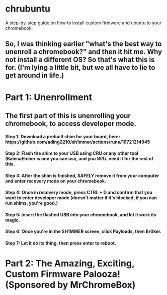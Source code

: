 # chrubuntu
A step-by-step guide on how to install custom firmware and ubuntu to your chromebook.


<h2>So, I was thinking earlier "what's the best way to unenroll a chromebook?" and then it hit me. Why not install a different OS? So that's what this is for. (I'm lying a little bit, but we all have to lie to get around in life.)</h2>

<h1>Part 1: Unenrollment</h1>

<h2>The first part of this is unenrolling your chromebook, to access developer mode.</h2>

<h4>Step 1: Download a prebuilt shim for your board, here: https://github.com/ading2210/sh1mmer/actions/runs/16721214945</h4>
<h4>Step 2: Flash the shim to your USB using CRU or any other tool (BalenaEtcher is one you can use, and you <em><strong>WILL</em></strong> need it for the rest of this.</h4>
<h4>Step 3: After the shim is finished, SAFELY remove it from your computer and enter recovery mode on your chromebook.</h4>
<h4>Step 4: Once in recovery mode, press CTRL + D and confirm that you want to enter developer mode (doesn't matter if it's blocked, if you can run shims, you're good.)</h4>
<h4>Step 5: Insert the flashed USB into your chromebook, and let it work its magic.</h4>
<h4>Step 6: Once you're in the SH1MMER screen, click Payloads, then Br0ker.</h4>
<h4>Step 7: Let it do its thing, then press enter to reboot.</h4>

<h1>Part 2: The Amazing, Exciting, Custom Firmware Palooza! (Sponsored by MrChromeBox)</h1>
